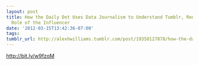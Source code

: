 ```yaml
---
layout: post
title: How the Daily Dot Uses Data Journalism to Understand Tumblr, Reddit and the
  Role of the Influencer
date: '2012-03-15T13:42:36-07:00'
tags: 
tumblr_url: http://alexhwilliams.tumblr.com/post/19358127878/how-the-daily-dot-uses-data-journalism-to-understand
---
```

<p><a href="http://bit.ly/w9fzoM">http://bit.ly/w9fzoM</a></p>
